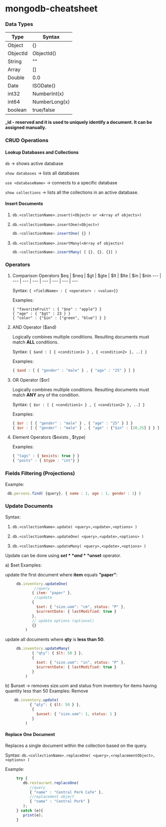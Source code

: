 # mongodb-cheatsheet

### Data Types 

Type | Syntax
--- | ---
Object | {}
ObjectId | ObjectId()
String | ""
Array | []
Double | 0.0
Date | ISODate()
int32 | NumberInt(x)
int64 | NumberLong(x)
boolean | true/false

**_id - reserved and it is used to uniquely identify a document.  It can be assigned manually.**


### CRUD Operations

#### Lookup Databases and Collections


`db` -> shows active database

`show databases` -> lists all databases

`use <databaseName>` -> connects to a specific database

`show collections` -> lists all the collections in an active database. 


#### Insert Documents

1. `db.<collectionName>.insert(<Object> or <Array of objects>)`

2. `db.<collectionName>.insertOne(<Object>)`
    
      ```javascript 
      db.<collectionName>.insertOne( {} )
      ```


3. `db.<collectionName>.insertMany(<Array of objects>)`
    
      ```javascript 
      db.<collectionName>.insertMany( [ {}, {}, {}] )
      ```
      
### Operators

1. Comparison Operators
    $eq |  $neq | $gt |  $gte | $lt |  $lte | $in | $nin 
    --- | --- | --- | --- | --- | --- | --- | --- 


    Syntax: `{ <fieldName> : { <operator> : <value>}}`

    Examples: 
    ```
    { "favoriteFruit" : { "$ne" : "apple"} }
    { "age" : { "$gt" : 23 } }
    { "color" : {"$in" : ["green", "blue"] } }

    ```

2. AND Operator ($and)

    Logically combines multiple conditions. Resulting documents must match **ALL** conditions. 

    Syntax: ``` { $and : [ { <condition1> } , { <condition2> }, ..] } ```

    Examples: 
    ```javascript
    { $and : [ { "gender" : "male" } , { "age" : "25" } ] }
    ```

3. OR Operator ($or)

    Logically combines multiple conditions. Resulting documents must match **ANY** any of the condition. 

    Syntax: ``` { $or : [ { <condition1> } , { <condition2> }, ..] } ```

    Examples: 
    ```javascript
    { $or : [ { "gender" : "male" } , { "age" : "25" } ] }
    { $or : [ { "gender" : "male" } , { "age" : {"$in" : [20,25] } } ] }
    ```

4. Element Operators ($exists , $type)

    Examples: 
    ```javascript
    { "tags" : { $exists: true } }
    { "posts" : { $type : "int"} }
    ```
    
    
### Fields Filtering (Projections)

   Example: 
   ```javascript
    db.persons.find( {query}, { name : 1, age : 1, gender : 1} )
   ```
       
### Update Documents

Syntax: 

1. `db.<collectionName>.update( <query>,<update>,<options> )`

2. `db.<collectionName>.updateOne( <query>,<update>,<options> )`

3. `db.<collectionName>.updateMany( <query>,<update>,<options> )`

Update can be done using **$set** and **$unset** operator. 

a) $set
   Examples: 

   update the first document where **item** equals **"paper"**:
   
   ```javascript
        db.inventory.updateOne(
                //query
               { item: "paper" },
                //update
               {
                 $set: { "size.uom": "cm", status: "P" },
                 $currentDate: { lastModified: true }
               },
               // update options (optional)
               {}
            )
   ```


   update all documents where **qty** is **less than 50**.

   ```javascript
        db.inventory.updateMany(
               { "qty": { $lt: 50 } },
               {
                 $set: { "size.uom": "in", status: "P" },
                 $currentDate: { lastModified: true }
               }
            )
   ```

b) $unset -> removes size.uom and status from inventory for items having quantity less than 50
   Examples: 
   Remove 
   
   ```javascript
       db.inventory.update(
              { "qty": { $lt: 50 } },
               {
                 $unset: { "size.uom": 1, status: 1 }
               }
            )
   ```
   
#### Replace One Document

Replaces a single document within the collection based on the query.

Syntax: `db.<collectionName>.replaceOne( <query>,<replacementObject>,<options> )`

Example:

   ```javascript
        try {
           db.restaurant.replaceOne(
              //query  
              { "name" : "Central Perk Cafe" },
              //replacement object
              { "name" : "Central Pork" }
           );
        } catch (e){
           print(e);
        }
   ```
